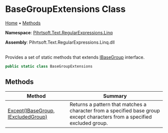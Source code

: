 # BaseGroupExtensions Class

[Home](../../../../../README.md) &#x2022; [Methods](#methods)

**Namespace**: [Pihrtsoft.Text.RegularExpressions.Linq](../README.md)

**Assembly**: Pihrtsoft\.Text\.RegularExpressions\.Linq\.dll

\
Provides a set of static methods that extends [IBaseGroup](../IBaseGroup/README.md) interface\.

```csharp
public static class BaseGroupExtensions
```

## Methods

| Method | Summary |
| ------ | ------- |
| [Except(IBaseGroup, IExcludedGroup)](Except/README.md) | Returns a pattern that matches a character from a specified base group except characters from a specified excluded group\. |

